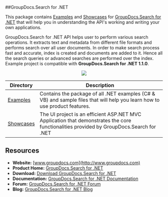 ##GroupDocs.Search for .NET

This package contains [Examples](https://github.com/groupdocs-search/GroupDocs.Search-for-.NET/tree/master/Examples) and [Showcases](https://github.com/groupdocs-search/GroupDocs.Search-for-.NET/tree/master/Showcases/GroupDocs.Search-UI) for [GroupDocs.Search for .NET](http://groupdocs.com/dot-net/document-search-library) that will help you in understanding the API's working and writing your own applications.

GroupDocs.Search for .NET API helps user to perform various search operations. It extracts text and metadata from different file formats and performs search over all user documents. In order to make search process fast and accurate, index is created and documents are added to it. Hence all the search queries or advanced searches are performed over the index.
Example project is compatible with **GroupDocs.Search for .NET 1.1.0**.

<p align="center">

  <a title="Download complete GroupDocs.Search for .NET source code" href="https://codeload.github.com/groupdocs-search/GroupDocs.Search-for-.NET/zip/master">
	<img src="https://raw.github.com/AsposeExamples/java-examples-dashboard/master/images/downloadZip-Button-Large.png" />
  </a>
</p>

Directory | Description
--------- | -----------
[Examples](https://github.com/groupdocs-search/GroupDocs.Search-for-.NET/tree/master/Examples)  | Contains the package of all .NET examples (C# & VB) and sample files that will help you learn how to use product features. 
[Showcases](https://github.com/groupdocs-search/GroupDocs.Search-for-.NET/tree/master/Showcases/GroupDocs.Search-UI)  | The UI project is an efficient ASP.NET MVC Application that demonstrates the core functionalities provided by GroupDocs.Search for .NET

## Resources

+ **Website:** [www.groupdocs.com](http://www.groupdocs.com)
+ **Product Home:** [GroupDocs.Search for .NET](http://groupdocs.com/dot-net/document-search-api)
+ **Download:** [Download GroupDocs.Search for .NET](http://groupdocs.com/Community/files/8/.net-libraries/groupdocs_search_for_.net/default.aspx)
+ **Documentation:** [GroupDocs.Search for .NET Documentation](http://www.groupdocs.com/docs/display/searchnet/Getting+Started)
+ **Forum:** [GroupDocs.Search for .NET Forum](http://groupdocs.com/Community/forums/groupdocs.search-product-family/52/showforum.aspx)
+ **Blog:** [GroupDocs.Search for .NET Blog](#)

